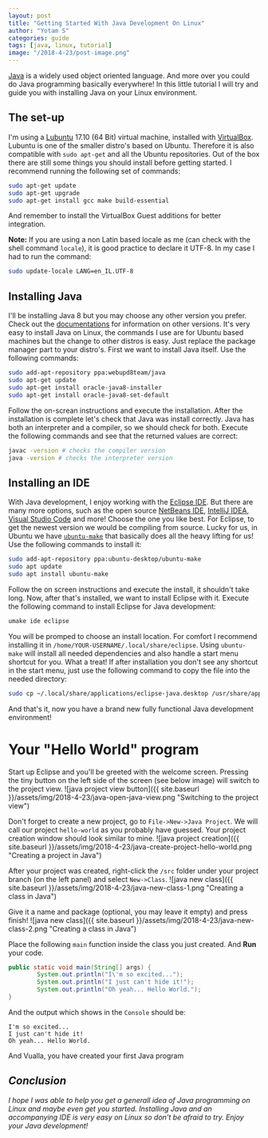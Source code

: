 ```yaml
---
layout: post
title: "Getting Started With Java Development On Linux"
author: "Yotam S"
categories: guide
tags: [java, linux, tutorial]
image: "/2018-4-23/post-image.png"
---
```

[Java](https://en.wikipedia.org/wiki/Java_(programming_language)) is a widely used object oriented language. And more over you could do Java programming basically everywhere! In this little tutorial I will try and guide you with installing Java on your Linux environment.

## The set-up
I'm using a [Lubuntu](https://lubuntu.net/) 17.10 (64 Bit) virtual machine, installed with [VirtualBox](https://www.virtualbox.org/). Lubuntu is one of the smaller distro's based on Ubuntu. Therefore it is also compatible with `sudo apt-get` and all the Ubuntu repositories. Out of the box there are still some things you should install before getting started. I recommend running the following set of commands:
```bash
sudo apt-get update
sudo apt-get upgrade
sudo apt-get install gcc make build-essential
```
And remember to install the VirtualBox Guest additions for better integration.

__Note:__ If you are using a non Latin based locale as me (can check with the shell command `locale`), it is good practice to declare it UTF-8. In my case I had to run the command:
```bash
sudo update-locale LANG=en_IL.UTF-8
```

## Installing Java
I'll be installing Java 8 but you may choose any other version you prefer. Check out  the [documentations](https://docs.oracle.com/javase/10/) for information on other versions. It's very easy to install Java on Linux, the commands I use are for Ubuntu based machines but the change to other distros is easy. Just replace the package manager part to your distro's. First we want to install Java itself. Use the following commands:

```bash
sudo add-apt-repository ppa:webupd8team/java
sudo apt-get update
sudo apt-get install oracle-java8-installer
sudo apt-get install oracle-java8-set-default
```
Follow the on-screan instructions and execute the installation. After the installation is complete let's check that Java was install correctly. Java has both an interpreter and a compiler, so we should check for both. Execute the following commands and see that the returned values are correct:


```bash
javac -version # checks the compiler version
java -version # checks the interpreter version
```

## Installing an IDE
With Java development, I enjoy working with the [Eclipse IDE](http://www.eclipse.org/). But there are many more options, such as the open source [NetBeans IDE](https://netbeans.org/), [IntelliJ IDEA](https://www.jetbrains.com/idea/), [Visual Studio Code](https://code.visualstudio.com/) and more! Choose the one you like best. For Eclipse, to get the newest version we would be compiling from source. Lucky for us, in Ubuntu we have [`ubuntu-make`](https://wiki.ubuntu.com/ubuntu-make) that basically does all the heavy lifting for us! Use the following commands to install it:

```bash
sudo add-apt-repository ppa:ubuntu-desktop/ubuntu-make
sudo apt update
sudo apt install ubuntu-make
```

Follow the on screen instructions and execute the install, it shouldn't take long. Now, after that's installed, we want to install Eclipse with it. Execute the following command to install Eclipse for Java development:

```bash
umake ide eclipse
```

You will be promped to choose an install location. For comfort I recommend installing it in `/home/YOUR-USERNAME/.local/share/eclipse`. Using `ubuntu-make` will install all needed dependencies and also handle a start menu shortcut for you. What a treat! If after installation you don't see any shortcut in the start menu, just use the following command to copy the file into the needed directory:

```bash
sudo cp ~/.local/share/applications/eclipse-java.desktop /usr/share/applications/.
```

And that's it, now you have a brand new fully functional Java development environment!

# Your "Hello World" program
Start up Eclipse and you'll be greeted with the welcome screen. Pressing the tiny button on the left side of the screen (see below image) will switch to the project view.
![java project view button]({{ site.baseurl }}/assets/img/2018-4-23/java-open-java-view.png "Switching to the project view")

Don't forget to create a new project, go to `File->New->Java Project`. We will call our project `hello-world` as you probably have guessed. Your project creation window should look similar to mine.
![java project creation]({{ site.baseurl }}/assets/img/2018-4-23/java-create-project-hello-world.png "Creating a project in Java")

After your project was created, right-click the `/src` folder under your project branch (on the left panel) and select `New->Class`.
![java new class]({{ site.baseurl }}/assets/img/2018-4-23/java-new-class-1.png "Creating a class in Java")

Give it a name and package (optional, you may leave it empty) and press finish!
![java new class]({{ site.baseurl }}/assets/img/2018-4-23/java-new-class-2.png "Creating a class in Java")

Place the following `main` function inside the class you just created. And **Run** your code.

```java
public static void main(String[] args) {
		System.out.println("I\'m so excited...");
		System.out.println("I just can't hide it!");
		System.out.println("Oh yeah... Hello World.");
}
```

And the output which shows in the `Console` should be:
```
I'm so excited...
I just can't hide it!
Oh yeah... Hello World.
```

And Vualla, you have created your first Java program <i class="fa fa-smile-o" aria-hidden="true" />

## Conclusion
I hope I was able to help you get a generall idea of Java programming on Linux and maybe even get you started. Installing Java and an accompanying IDE is very easy on Linux so don't be afraid to try. Enjoy your Java development!
